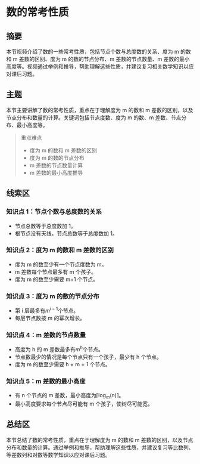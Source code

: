 # 数的常考性质

## 摘要

本节视频介绍了数的一些常考性质，包括节点个数与总度数的关系、度为 m 的数和 m 差数的区别、度为 m 的数的节点分布、m 差数的节点数量、m 差数的最小高度等。视频通过举例和推导，帮助理解这些性质，并建议复习相关数学知识以应对课后习题。

## 主题

本节主要讲解了数的常考性质，重点在于理解度为 m 的数和 m 差数的区别，以及节点分布和数量的计算。关键词包括节点度数、度为 m 的数、m 差数、节点分布、最小高度等。

> 重点难点
>
> - 度为 m 的数和 m 差数的区别
> - 度为 m 的数的节点分布
> - m 差数的节点数量计算
> - m 差数的最小高度推导

## 线索区

### 知识点 1：节点个数与总度数的关系

- 节点总数等于总度数加 1。
- 根节点没有天线，节点总数等于总度数加 1。

### 知识点 2：度为 m 的数和 m 差数的区别

- 度为 m 的数至少有一个节点度数为 m。
- m 差数每个节点最多有 m 个孩子。
- 度为 m 的数至少需要 m+1 个节点。

### 知识点 3：度为 m 的数的节点分布

- 第 i 层最多有$m^{i-1}$个节点。
- 每层节点数按 m 的幂次增长。

### 知识点 4：m 差数的节点数量

- 高度为 h 的 m 差数最多有$m^h$个节点。
- 节点数最少的情况是每个节点只有一个孩子，最少有 h 个节点。
- 度为 m 的数至少需要 h + m + 1 个节点。

### 知识点 5：m 差数的最小高度

- 有 n 个节点的 m 差数，最小高度为$\lceil \log_m(n) \rceil$。
- 最小高度要求每个节点尽可能有 m 个孩子，使树尽可能宽。

## 总结区

本节总结了数的常考性质，重点在于理解度为 m 的数和 m 差数的区别，以及节点分布和数量的计算。通过举例和推导，帮助理解这些性质，并建议复习等比数列、等差数列和对数等数学知识以应对课后习题。
